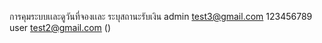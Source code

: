   การคุมระบบเเละดูวันที่จองเเละ ระบุสถานะรับเงิน
  admin test3@gmail.com 123456789
  user test2@gmail.com ()
